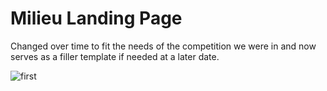 # Milieu Landing Page

Changed over time to fit the needs of the competition we were in and now serves as a filler template if needed at a later date.

![first](https://cloud.githubusercontent.com/assets/4149036/10211133/fb41e1b6-67bd-11e5-9df0-4ca1b9703beb.png)
